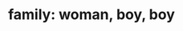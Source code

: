 ---
layout: people&body
title: "family: woman, boy, boy"
emoji: family_woman_boy_boy
permalink: 👩‍👦‍👦.html
---